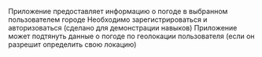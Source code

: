Приложение предоставляет информацию о погоде в выбранном пользователем городе
Необходимо зарегистрироваться и авторизоваться (сделано для демонстрации навыков)
Приложение может подтянуть данные о погоде по геолокации пользователя (если он разрешит определить свою локацию)